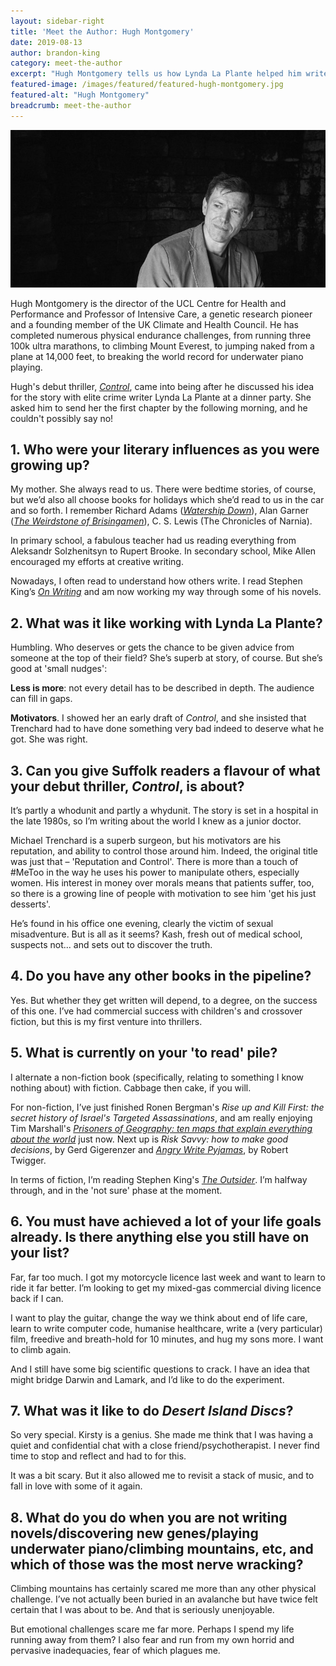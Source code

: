 ```yaml
---
layout: sidebar-right
title: 'Meet the Author: Hugh Montgomery'
date: 2019-08-13
author: brandon-king
category: meet-the-author
excerpt: "Hugh Montgomery tells us how Lynda La Plante helped him write his debut thriller, <cite>Control</cite>, talks about his experience on <cite>Desert Island Discs</cite>, and reveals his grand plans for the future."
featured-image: /images/featured/featured-hugh-montgomery.jpg
featured-alt: "Hugh Montgomery"
breadcrumb: meet-the-author
---
```


![Hugh Montgomery](/images/featured/featured-hugh-montgomery.jpg)

Hugh Montgomery is the director of the UCL Centre for Health and Performance and Professor of Intensive Care, a genetic research pioneer and a founding member of the UK Climate and Health Council. He has completed numerous physical endurance challenges, from running three 100k ultra marathons, to climbing Mount Everest, to jumping naked from a plane at 14,000 feet, to breaking the world record for underwater piano playing.

Hugh's debut thriller, [<cite>Control</cite>](https://suffolk.spydus.co.uk/cgi-bin/spydus.exe/ENQ/OPAC/BIBENQ?BRN=2593795), came into being after he discussed his idea for the story with elite crime writer Lynda La Plante at a dinner party. She asked him to send her the first chapter by the following morning, and he couldn't possibly say no!

## 1. Who were your literary influences as you were growing up?

My mother. She always read to us. There were bedtime stories, of course, but we’d also all choose books for holidays which she’d read to us in the car and so forth. I remember Richard Adams ([<cite>Watership Down</cite>](https://suffolk.spydus.co.uk/cgi-bin/spydus.exe/ENQ/OPAC/BIBENQ?BRN=2468962)), Alan Garner ([<cite>The Weirdstone of Brisingamen</cite>](https://suffolk.spydus.co.uk/cgi-bin/spydus.exe/ENQ/OPAC/BIBENQ?BRN=100380)), C. S. Lewis (The Chronicles of Narnia).

In primary school, a fabulous teacher had us reading everything from Aleksandr Solzhenitsyn to Rupert Brooke. In secondary school, Mike Allen encouraged my efforts at creative writing.

Nowadays, I often read to understand how others write. I read Stephen King’s [<cite>On Writing</cite>](https://suffolk.spydus.co.uk/cgi-bin/spydus.exe/ENQ/OPAC/BIBENQ?BRN=1249199) and am now working my way through some of his novels.

## 2.  What was it like working with Lynda La Plante?

Humbling. Who deserves or gets the chance to be given advice from someone at the top of their field? She’s superb at story, of course. But she’s good at 'small nudges':

**Less is more**: not every detail has to be described in depth. The audience can fill in gaps.

**Motivators**. I showed her an early draft of <cite>Control</cite>, and she insisted that Trenchard had to have done something very bad indeed to deserve what he got. She was right.

## 3. Can you give Suffolk readers a flavour of what your debut thriller, <cite>Control</cite>, is about?

It’s partly a whodunit and partly a whydunit. The story is set in a hospital in the late 1980s, so I’m writing about the world I knew as a junior doctor.

Michael Trenchard is a superb surgeon, but his motivators are his reputation, and ability to control those around him. Indeed, the original title was just that – 'Reputation and Control'. There is more than a touch of #MeToo in the way he uses his power to manipulate others, especially women. His interest in money over morals means that patients suffer, too, so there is a growing line of people with motivation to see him 'get his just desserts'.

He’s found in his office one evening, clearly the victim of sexual misadventure. But is all as it seems? Kash, fresh out of medical school, suspects not... and sets out to discover the truth.

## 4. Do you have any other books in the pipeline?

Yes. But whether they get written will depend, to a degree, on the success of this one. I’ve had commercial success with children's and crossover fiction, but this is my first venture into thrillers.

## 5. What is currently on your 'to read' pile?

I alternate a non-fiction book (specifically, relating to something I know nothing about) with fiction. Cabbage then cake, if you will.

For non-fiction, I’ve just finished Ronen Bergman's <cite>Rise up and Kill First: the secret history of Israel's Targeted Assassinations</cite>, and am really enjoying Tim Marshall's [<cite>Prisoners of Geography: ten maps that explain everything about the world</cite>](https://suffolk.spydus.co.uk/cgi-bin/spydus.exe/ENQ/OPAC/BIBENQ?BRN=2029985) just now. Next up is <cite>Risk Savvy: how to make good decisions</cite>, by Gerd Gigerenzer and [<cite>Angry Write Pyjamas</cite>]((https://suffolk.spydus.co.uk/cgi-bin/spydus.exe/ENQ/OPAC/BIBENQ?BRN=355934)), by Robert Twigger.

In terms of fiction, I’m reading Stephen King's [<cite>The Outsider</cite>](https://suffolk.spydus.co.uk/cgi-bin/spydus.exe/ENQ/OPAC/BIBENQ?BRN=2363972). I’m halfway through, and in the 'not sure' phase at the moment.

## 6. You must have achieved a lot of your life goals already. Is there anything else you still have on your list?

Far, far too much. I got my motorcycle licence last week and want to learn to ride it far better. I’m looking to get my mixed-gas commercial diving licence back if I can.

I want to play the guitar, change the way we think about end of life care, learn to write computer code, humanise healthcare, write a (very particular) film, freedive and breath-hold for 10 minutes, and hug my sons more. I want to climb again.

And I still have some big scientific questions to crack. I have an idea that might bridge Darwin and Lamark, and I’d like to do the experiment.

## 7. What was it like to do <cite>Desert Island Discs</cite>?

So very special. Kirsty is a genius. She made me think that I was having a quiet and confidential chat with a close friend/psychotherapist. I never find time to stop and reflect and had to for this.

It was a bit scary. But it also allowed me to revisit a stack of music, and to fall in love with some of it again.

## 8. What do you do when you are not writing novels/discovering new genes/playing underwater piano/climbing mountains, etc, and which of those was the most nerve wracking?

Climbing mountains has certainly scared me more than any other physical challenge. I’ve not actually been buried in an avalanche but have twice felt certain that I was about to be. And that is seriously unenjoyable.

But emotional challenges scare me far more. Perhaps I spend my life running away from them? I also fear and run from my own horrid and pervasive inadequacies, fear of which plagues me.
